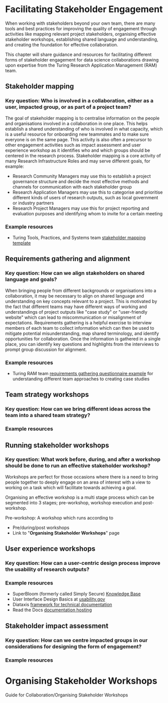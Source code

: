 # Facilitating Stakeholder Engagement

When working with stakeholders beyond your own team, there are many tools and best practices for improving the quality of engagement through activities like mapping relevant project stakeholders, organising effective stakeholder workshops, establishing shared language and understanding, and creating the foundation for effective collaboration.

This chapter will share guidance and resources for facilitating different forms of stakeholder engagement for data science collaborations drawing upon expertise from the Turing Research Application Management (RAM) team.

## Stakeholder mapping
### Key question: Who is involved in a collaboration, either as a user, impacted group, or as part of a project team?

The goal of stakeholder mapping is to centralise information on the people and organisations involved in a collaboration in one place. 
This helps establish a shared understanding of who is involved in what capacity, which is a useful resource for onboarding new teammates and to make sure everyone is on the same page.
This activity is also often a precursor to other engagement activities such as impact assessment and user experience workshop as it identifies who and which groups should be centered in the research process.
Stakeholder mapping is a core activity of many Research Infrastructure Roles and may serve different goals, for example:
- Research Community Managers may use this to establish a project governance structure and decide the most effective methods and channels for communication with each stakeholder group
- Research Application Managers may use this to categorise and prioritise different kinds of users of research outputs, such as local government or industry partners
- Research Project Managers may use this for project reporting and evaluation purposes and identifying whom to invite for a certain meeting

### Example resources
- Turing Tools, Practices, and Systems team [stakeholder mapping template](https://miro.com/app/board/uXjVMGIR93o=/?share_link_id=456301587406)

## Requirements gathering and alignment
### Key question: How can we align stakeholders on shared language and goals?

When bringing people from different backgrounds or organisations into a collaboration, it may be necessary to align on shared language and understanding on key concepts relevant to a project.
This is motivated by the fact that different teams may have different ways of working and understandings of project outputs like "case study" or "user-friendly website" which can lead to miscommunication or misalignment of expectations.
Requirements gathering is a helpful exercise to interview members of each team to collect information which can then be used to mitigate potential misunderstanding, map shared terminology, and identify opportunities for collaboration. 
Once the information is gathered in a single place, you can identify key questions and highlights from the interviews to prompt group discussion for alignment.

### Example resources
- Turing RAM team [requirements gathering questionnaire example](https://github.com/alan-turing-institute/research-application-management/blob/main/docs/requirements_gathering.md) for understanding different team approaches to creating case studies

## Team strategy workshops
### Key question: How can we bring different ideas across the team into a shared team strategy?
### Example resources


## Running stakeholder workshops
### Key question: What work before, during, and after a workshop should be done to run an effective stakeholder workshop?

Workshops are perfect for those occasions where there is a need to bring people together to deeply engage on an area of interest with a view to working on a task which will facilitate towards achieving a goal. 

Organising an effective workshop is a multi stage process which can be segmented into 3 stages; pre-workshop, workshop execution and post-workshop. 

Pre-workshop: A workshop which runs according to 

- Pre/during/post workshops
- Link to "**Organising Stakeholder Workshops**" page

## User experience workshops
### Key question: How can a user-centric design process improve the usability of research outputs?


### Example resources
- SuperBloom (formerly called Simply Secure) [Knowledge Base](https://simplysecure.org/knowledge-base/)
- User Interface Design Basics at [usability.gov](https://www.usability.gov/what-and-why/user-interface-design.html)
- Diataxis [framework for technical documentation](https://diataxis.fr)
- Read the Docs [documentation hosting](https://readthedocs.org)

## Stakeholder impact assessment 
### Key question: How can we centre impacted groups in our considerations for designing the form of engagement?
### Example resources



# Organising Stakeholder Workshops
Guide for Collaboration/Organising Stakeholder Workshops
